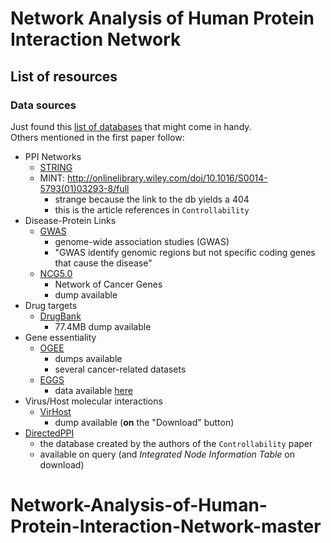 # Network Analysis of Human Protein Interaction Network


## List of resources

### Data sources
Just found this [list of databases](https://www.ncbi.nlm.nih.gov/guide/all/) that might come in handy.  
Others mentioned in the first paper follow:
- PPI Networks
  - [STRING](http://string-db.org/)  
  - MINT: http://onlinelibrary.wiley.com/doi/10.1016/S0014-5793(01)03293-8/full
    - strange because the link to the db yields a 404
    - this is the article references in `Controllability`
- Disease-Protein Links
  - [GWAS](https://www.genome.gov/26525384/catalog-of-published-genomewide-association-studies/)
    - genome-wide association studies (GWAS)
    - "GWAS identify genomic regions but not specific coding genes that cause the disease"  
  - [NCG5.0](http://ncg.kcl.ac.uk/download.php)
    - Network of Cancer Genes
    - dump available
- Drug targets
  - [DrugBank](https://www.drugbank.ca/)
    - 77.4MB dump available
- Gene essentiality
  - [OGEE](http://ogee.medgenius.info/browse/)
    - dumps available
    - several cancer-related datasets
  - [EGGS](http://www.nmpdr.org/FIG/eggs.cgi)
    - data available [here](http://www.nmpdr.org/FIG/Html/CompleteSeedGenomes.html)
- Virus/Host molecular interactions
  - [VirHost](http://virhostnet.prabi.fr/)
    - dump available (**on** the "Download" button)
- [DirectedPPI](http://www.flyrnai.org/DirectedPPI/)
  - the database created by the authors of the `Controllability` paper
  - available on query (and _Integrated Node Information Table_ on download)


# Network-Analysis-of-Human-Protein-Interaction-Network-master

